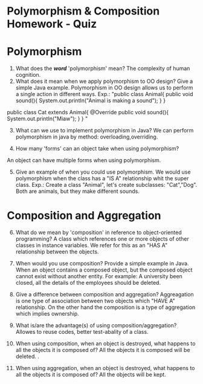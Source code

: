 # Polymorphism & Composition Homework - Quiz

# Polymorphism

1. What does the ___word___ 'polymorphism' mean?
The complexity of human cognition. 
2. What does it mean when we apply polymorphism to OO design? Give a simple Java example.
Polymorphism in OO design allows us to perform a single action in different ways. 
Exp.:
"public class Animal{
    public void sound(){
        System.out.printIn("Animal is making a sound");
    }
}

public class Cat extends Animal{
    @Override
    public void sound(){
        System.out.printIn("Miaw");
    }
} "

3. What can we use to implement polymorphism in Java?
We can perform polymorphism in java by method: overloading,overriding.

4. How many 'forms' can an object take when using polymorphism?

An object can have multiple forms when using polymorphism.

5. Give an example of when you could use polymorphism.
We would use polymorphism when the class has a "IS A" relationship whit the super class. Exp.: Create a class "Animal", let's create subclasses: "Cat","Dog". Both are animals, but they make different sounds. 



# Composition and Aggregation

6. What do we mean by 'composition' in reference to object-oriented programming?
A class which references one or more objects of other classes in instance variables. We refer for this as an "HAS A" relationship between the objects.

7. When would you use composition? Provide a simple example in Java. 
When an object contains a composed object, but the composed object cannot exist without another entity. For example: A university been closed, all the details of the employees should be deleted. 

8. Give a difference between composition and aggregation?
Aggreagation is one type of association between two objects which "HAVE A" relationship. On the other hand the composition is a type of aggregation which implies ownership. 

9. What is/are the advantage(s) of using composition/aggregation?
Allowes to reuse codes, better test-abality of a class. 

10. When using composition, when an object is destroyed, what happens to all the objects it is composed of?
All the objects it is composed will be deleted. . 
11. When using aggregation, when an object is destroyed, what happens to all the objects it is composed of?
All the objects will be kept. 